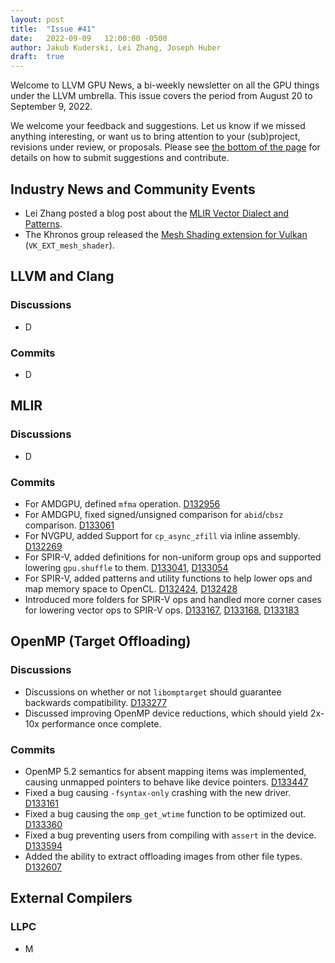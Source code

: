 ```yaml
---
layout: post
title:  "Issue #41"
date:   2022-09-09   12:00:00 -0500
author: Jakub Kuderski, Lei Zhang, Joseph Huber
draft:  true
---
```


Welcome to LLVM GPU News, a bi-weekly newsletter on all the GPU things under the LLVM umbrella.
This issue covers the period from August 20 to September 9, 2022.

We welcome your feedback and suggestions. Let us know if we missed anything interesting, or want us to bring attention to your (sub)project, revisions under review, or proposals. Please see [the bottom of the page](https://llvm-gpu-news.github.io/about/) for details on how to submit suggestions and contribute.


## Industry News and Community Events

*  Lei Zhang posted a blog post about the [MLIR Vector Dialect and Patterns](https://www.lei.chat/posts/mlir-vector-dialect-and-patterns/).
*  The Khronos group released the [Mesh Shading extension for Vulkan](https://www.khronos.org/blog/mesh-shading-for-vulkan) (`VK_EXT_mesh_shader`).


##  LLVM and Clang

### Discussions
* D

### Commits

* D


## MLIR

### Discussions

* D

### Commits

* For AMDGPU, defined `mfma` operation. [D132956](https://reviews.llvm.org/D132956)
* For AMDGPU, fixed signed/unsigned comparison for `abid`/`cbsz` comparison. [D133061](https://reviews.llvm.org/D133061)
* For NVGPU, added Support for `cp_async_zfill` via inline assembly. [D132269](https://reviews.llvm.org/D132269)
* For SPIR-V, added definitions for non-uniform group ops and supported lowering `gpu.shuffle` to them. [D133041](https://reviews.llvm.org/D133041), [D133054](https://reviews.llvm.org/D133054)
* For SPIR-V, added patterns and utility functions to help lower ops and map memory space to OpenCL. [D132424](https://reviews.llvm.org/D132424), [D132428](https://reviews.llvm.org/D132428)
* Introduced more folders for SPIR-V ops and handled more corner cases for lowering vector ops to SPIR-V ops. [D133167](https://reviews.llvm.org/D133167), [D133168](https://reviews.llvm.org/D133168), [D133183](https://reviews.llvm.org/D133183)


## OpenMP (Target Offloading)

### Discussions

* Discussions on whether or not `libomptarget` should guarantee backwards compatibility. [D133277](https://reviews.llvm.org/D133277)
* Discussed improving OpenMP device reductions, which should yield 2x-10x performance once complete.

### Commits

* OpenMP 5.2 semantics for absent mapping items was implemented, causing unmapped pointers to behave like device pointers. [D133447](https://reviews.llvm.org/D133447)
* Fixed a bug causing `-fsyntax-only` crashing with the new driver. [D133161](https://reviews.llvm.org/D133161)
* Fixed a bug causing the `omp_get_wtime` function to be optimized out. [D133360](https://reviews.llvm.org/D133360)
* Fixed a bug preventing users from compiling with `assert` in the device. [D133594](https://reviews.llvm.org/D133594)
* Added the ability to extract offloading images from other file types. [D132607](https://reviews.llvm.org/D132607)

## External Compilers

### LLPC

* M
